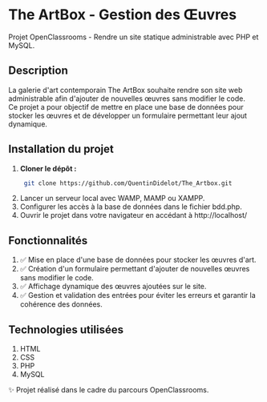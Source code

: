 # The ArtBox - Gestion des Œuvres

Projet OpenClassrooms - Rendre un site statique administrable avec PHP et MySQL.

##  Description

La galerie d'art contemporain The ArtBox souhaite rendre son site web administrable afin d'ajouter de nouvelles œuvres sans modifier le code.  
Ce projet a pour objectif de mettre en place une base de données pour stocker les œuvres et de développer un formulaire permettant leur ajout dynamique.

##  Installation du projet

1. **Cloner le dépôt :**
   ```bash
    git clone https://github.com/QuentinDidelot/The_Artbox.git

2. Lancer un serveur local avec WAMP, MAMP ou XAMPP.
3. Configurer les accès à la base de données dans le fichier bdd.php.
4. Ouvrir le projet dans votre navigateur en accédant à http://localhost/

## Fonctionnalités

1. ✅ Mise en place d'une base de données pour stocker les œuvres d'art.
2. ✅ Création d'un formulaire permettant d'ajouter de nouvelles œuvres sans modifier le code.
3. ✅ Affichage dynamique des œuvres ajoutées sur le site.
4. ✅ Gestion et validation des entrées pour éviter les erreurs et garantir la cohérence des données.

## Technologies utilisées

1. HTML
2. CSS
3. PHP
4. MySQL

✨ Projet réalisé dans le cadre du parcours OpenClassrooms.
